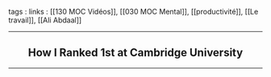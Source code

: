 tags : 
links : [[130 MOC Vidéos]], [[030 MOC Mental]], [[productivité]], [[Le travail]], [[Ali Abdaal]]

****

<h2 style="text-align: center;"> How I Ranked 1st at Cambridge University </h2>

****


